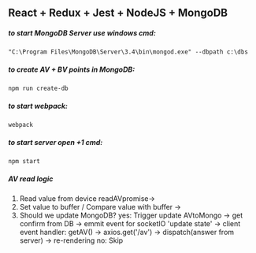## React + Redux + Jest + NodeJS + MongoDB

##### to start MongoDB Server use windows cmd:
```
"C:\Program Files\MongoDB\Server\3.4\bin\mongod.exe" --dbpath c:\dbs
```
##### to create AV + BV points in MongoDB:
```
npm run create-db
```
##### to start webpack:
```
webpack
```
##### to start server open +1 cmd:
```
npm start
```

##### AV read logic
1. Read value from device readAVpromise->
2. Set value to buffer / Compare value with buffer ->
3. Should we update MongoDB? 
    yes: Trigger update AVtoMongo -> get confirm from DB -> emmit event for socketIO 'update state' -> client event handler: getAV() -> axios.get('/av') -> dispatch(answer from server) -> re-rendering
    no: Skip